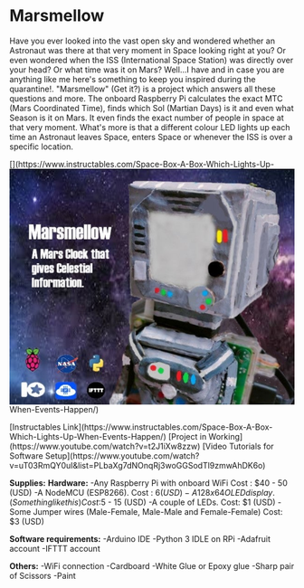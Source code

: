 # Marsmellow
Have you ever looked into the vast open sky and wondered whether an Astronaut was there at that very moment in Space looking right at you? Or even wondered when the ISS (International Space Station) was directly over your head? Or what time was it on Mars?  Well...I have and in case you are anything like me here's something to keep you inspired during the quarantine!.  "Marsmellow" (Get it?) is a project which answers all these questions and more. The onboard Raspberry Pi calculates the exact MTC (Mars Coordinated Time), finds which Sol (Martian Days) is it and even what Season is it on Mars. It even finds the exact number of people in space at that very moment.  What's more is that a different colour LED lights up each time an Astronaut leaves Space, enters Space or whenever the ISS is over a specific location.
<p>
[<img align="left" alt="Instructables" src="https://github.com/shri30yans/Marsmellow/blob/main/picture.jpg" />](https://www.instructables.com/Space-Box-A-Box-Which-Lights-Up-When-Events-Happen/)
</p>
[Instructables Link](https://www.instructables.com/Space-Box-A-Box-Which-Lights-Up-When-Events-Happen/)  
[Project in Working](https://www.youtube.com/watch?v=t2J1iXw8zzw)  
[Video Tutorials for Software Setup](https://www.youtube.com/watch?v=uT03RmQY0uI&list=PLbaXg7dNOnqRj3woGGSodTl9zmwAhDK6o)  
<br>  

**Supplies:**
  **Hardware:**
    -Any Raspberry Pi with onboard WiFi Cost : $40 - 50 (USD)
    -A NodeMCU (ESP8266). Cost : $6 (USD)
    -A 128 x 64 OLED display. (Something like this) Cost :$5 - 15 (USD)
    -A couple of LEDs. Cost: $1 (USD)
    -Some Jumper wires (Male-Female, Male-Male and Female-Female) Cost: $3 (USD)

  **Software requirements:**
    -Arduino IDE
    -Python 3 IDLE on RPi
    -Adafruit account
    -IFTTT account

  **Others:**
    -WiFi connection
    -Cardboard
    -White Glue or Epoxy glue
    -Sharp pair of Scissors
    -Paint
